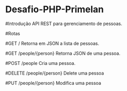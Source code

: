 # Desafio-PHP-Primelan

#Introdução
API REST para gerenciamento de pessoas.

#Rotas

#GET /
Retorna em JSON a lista de pessoas.

#GET /people/{person}
Retorna JSON de uma pessoa.

#POST /people
Cria uma pessoa.

#DELETE /people/{person}
Delete uma pessoa

#PUT /people/{person}
Modifica uma pessoa
